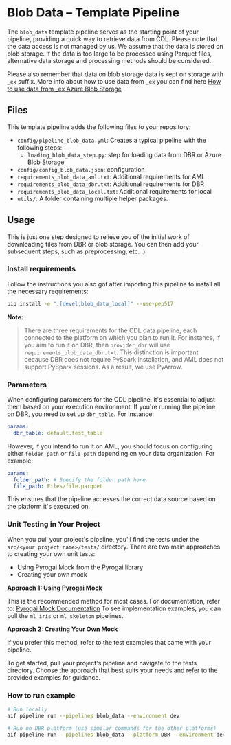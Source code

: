 # Blob Data – Template Pipeline

The `blob_data` template pipeline serves as the starting point of your pipeline, providing a quick way to retrieve data from CDL. Please note that the data access is not managed by us. We assume that the data is stored on blob storage. If the data is too large to be processed using Parquet files, alternative data storage and processing methods should be considered.

Please also remember that data on blob storage data is kept on storage with `_ex` suffix. More info about how to use data from `_ex` you can find here [How to use data from _ex Azure Blob Storage](https://developerportal.pg.com/docs/default/component/ai_factory_general/pipelines/howtos/how-to-use-storage-accounts/)

## Files

This template pipeline adds the following files to your repository:

- `config/pipeline_blob_data.yml`: Creates a typical pipeline with the following steps:
  - `loading_blob_data_step.py`: step for loading data from DBR or Azure Blob Storage
-  `config/config_blob_data.json`: configuration
- `requirements_blob_data_aml.txt`: Additional requirements for AML
- `requirements_blob_data_dbr.txt`: Additional requirements for DBR
- `requirements_blob_data_local.txt`: Additional requirements for local
- `utils/`: A folder containing multiple helper packages. 
  
## Usage

This is just one step designed to relieve you of the initial work of downloading files from DBR or blob storage. You can then add your subsequent steps, such as preprocessing, etc. :)

### Install requirements

Follow the instructions you also got after importing this pipeline to install all the necessary requirements:

```sh
pip install -e ".[devel,blob_data_local]" --use-pep517
```

**Note:**
> There are three requirements for the CDL data pipeline, each connected to the platform on which you plan to run it. For instance, if you aim to run it on DBR, then `provider_dbr` will use `requirements_blob_data_dbr.txt`. This distinction is important because DBR does not require PySpark installation, and AML does not support PySpark sessions. As a result, we use PyArrow.

### Parameters

When configuring parameters for the CDL pipeline, it's essential to adjust them based on your execution environment. If you're running the pipeline on DBR, you need to set up `dbr_table`. For instance:
```yaml
params:
  dbr_table: default.test_table
```
However, if you intend to run it on AML, you should focus on configuring either `folder_path` or `file_path` depending on your data organization. For example:
```yaml
params:
  folder_path: # Specify the folder path here
  file_path: Files/file.parquet
```
This ensures that the pipeline accesses the correct data source based on the platform it's executed on.

### Unit Testing in Your Project
When you pull your project's pipeline, you'll find the tests under the `src/<your project name>/tests/` directory. There are two main approaches to creating your own unit tests:
- Using Pyrogai Mock from the Pyrogai library
- Creating your own mock

**Approach 1: Using Pyrogai Mock**

This is the recommended method for most cases.
For documentation, refer to: [Pyrogai Mock Documentation](https://developerportal.pg.com/docs/default/Component/PyrogAI/test_mock_step/)
To see implementation examples, you can pull the `ml_iris` or `ml_skeleton` pipelines.

**Approach 2: Creating Your Own Mock**

If you prefer this method, refer to the test examples that came with your pipeline.

To get started, pull your project's pipeline and navigate to the tests directory. Choose the approach that best suits your needs and refer to the provided examples for guidance.

### How to run example

```bash
# Run locally
aif pipeline run --pipelines blob_data --environment dev

# Run on DBR platform (use similar commands for the other platforms)
aif pipeline run --pipelines blob_data --platform DBR --environment dev
```
